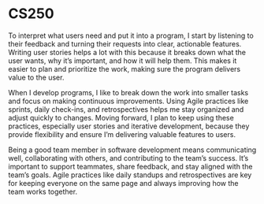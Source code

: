 # CS250

To interpret what users need and put it into a program, I start by listening to their feedback and turning their requests into clear, actionable features. Writing user stories helps a lot with this because it breaks down what the user wants, why it’s important, and how it will help them. This makes it easier to plan and prioritize the work, making sure the program delivers value to the user.

When I develop programs, I like to break down the work into smaller tasks and focus on making continuous improvements. Using Agile practices like sprints, daily check-ins, and retrospectives helps me stay organized and adjust quickly to changes. Moving forward, I plan to keep using these practices, especially user stories and iterative development, because they provide flexibility and ensure I’m delivering valuable features to users.

Being a good team member in software development means communicating well, collaborating with others, and contributing to the team’s success. It’s important to support teammates, share feedback, and stay aligned with the team’s goals. Agile practices like daily standups and retrospectives are key for keeping everyone on the same page and always improving how the team works together.

